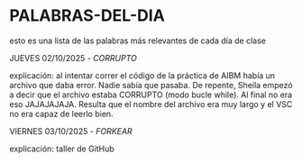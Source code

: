 # PALABRAS-DEL-DIA
esto es una lista de las palabras más relevantes de cada día de clase

JUEVES 02/10/2025 - *CORRUPTO*

explicación: al intentar correr el código de la práctica de AIBM había un archivo que daba error. Nadie sabía que pasaba. De repente, Sheila empezó a decir que el archivo estaba CORRUPTO (modo bucle while). Al final no era eso JAJAJAJAJA.
Resulta que el nombre del archivo era muy largo y el VSC no era capaz de leerlo bien.

VIERNES 03/10/2025 - *FORKEAR*

explicación: taller de GitHub
